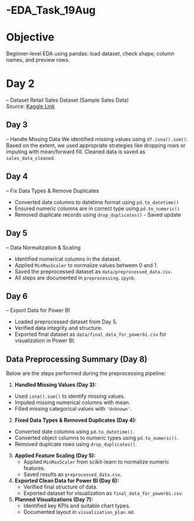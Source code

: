 # -EDA_Task_19Aug
# Objective 
Beginner-level EDA using pandas: load dataset, check shape, column names, and 
preview rows. 
 
# Day 2
– Dataset 
Retail Sales Dataset (Sample Sales Data)   
Source: [Kaggle Link](https://www.kaggle.com/datasets/kyanyoga/sample-sales-data)


## Day 3
– Handle Missing Data 
We identified missing values using `df.isna().sum()`. Based on the 
extent, we used appropriate strategies like dropping rows or imputing 
with mean/forward fill. Cleaned data is saved as 
`sales_data_cleaned`.


## Day 4
– Fix Data Types & Remove Duplicates 
- Converted date columns to datetime format using `pd.to_datetime()` 
- Ensured numeric columns are in correct type using `pd.to_numeric()`
- Removed duplicate records using `drop_duplicates()` - Saved update

## Day 5
– Data Normalization & Scaling 
- Identified numerical columns in the dataset.
- Applied `MinMaxScaler` to normalize values between 0 and 1.
- Saved the preprocessed dataset as `data/preprocessed_data.csv`.
- All steps are documented in `preprocessing.ipynb`.

## Day 6 
– Export Data for Power BI 
- Loaded preprocessed dataset from Day 5.
- Verified data integrity and structure.
- Exported final dataset as `data/final_data_for_powerbi.csv` for visualization in Power BI. 

## Data Preprocessing Summary (Day 8) 
Below are the steps performed during the preprocessing pipeline: 
1. **Handled Missing Values (Day 3):**
  - Used `isna().sum()` to identify missing values.
  - Imputed missing numerical columns with mean.
  - Filled missing categorical values with `'Unknown'`.
2. **Fixed Data Types & Removed Duplicates (Day 4):**
  - Converted date columns using `pd.to_datetime()`.
  - Converted object columns to numeric types using `pd.to_numeric()`.
  - Removed duplicate rows using `drop_duplicates()`.
3. **Applied Feature Scaling (Day 5):**
   - Applied `MinMaxScaler` from scikit-learn to normalize numeric features.
   - Saved results as `preprocessed_data.csv`.
4. **Exported Clean Data for Power BI (Day 6):**
   - Verified final structure of data.
   - Exported dataset for visualization as `final_data_for_powerbi.csv`.
5. **Planned Visualizations (Day 7):**
    - Identified key KPIs and suitable chart types.
    - Documented layout in `visualization_plan.md`.






